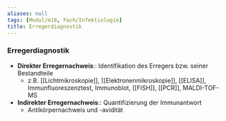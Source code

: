 ```yaml
---
aliases: null
tags: [Modul/m18, Fach/Infektiologie]
title: Erregerdiagnostik
---
```

### Erregerdiagnostik
- **Direkter Erregernachweis**:: Identifikation des Erregers bzw. seiner Bestandteile
	- z.B. [[Lichtmikroskopie]], [[Elektronenmikroskopie]], [[ELISA]], Immunfluoreszenztest, Immunoblot, [[FISH]], [[PCR]], MALDI-TOF-MS
- **Indirekter Erregernachweis**:: Quantifizierung der Immunantwort
	- Antikörpernachweis und -avidität